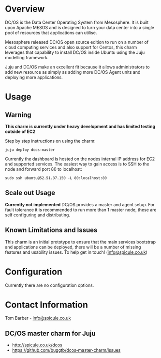 # Overview

DC/OS is the Data Center Operating System from Mesosphere. It is built upon Apache MESOS and is designed to turn your data center into a single pool of resources that applications can utilise.

Mesosphere released DC/OS open source edition to run on a number of cloud computing services and also support for Centos, this charm leverages that capability to install DC/OS inside Ubuntu using the Juju modelling framework.

Juju and DC/OS make an excellent fit because it allows administrators to add new resource as simply as adding more DC/OS Agent units and deploying more applications.

# Usage

## Warning

**This charm is currently under heavy development and has limited testing outside of EC2**

Step by step instructions on using the charm:

    juju deploy dcos-master

Currently the dashboard is hosted on the nodes internal IP address for EC2 and supported services. The easiest way to gain access is to SSH to the node and forward port 80 to localhost:

    sudo ssh ubuntu@52.51.37.150 -L 80:localhost:80

## Scale out Usage

**Currently not implemented**
DC/OS provides a master and agent setup. For fault tolerance it is recommended to run more than 1 master node, these are self configuring and distributing.

## Known Limitations and Issues

This charm is an initial prototype to ensure that the main services bootstrap and applications can be deployed, there will be a number of missing features and usability issues. To help get in touch! (info@spicule.co.uk)

# Configuration

Currently there are no configuration options.

# Contact Information

Tom Barber - info@spicule.co.uk

## DC/OS master charm for Juju

  - http://spicule.co.uk/dcos
  - https://github.com/buggtb/dcos-master-charm/issues


[service]: http://example.com
[icon guidelines]: https://jujucharms.com/docs/stable/authors-charm-icon
